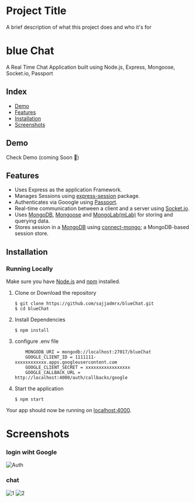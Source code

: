# Project Title

A brief description of what this project does and who it's for

# blue Chat
 A Real Time Chat Application built using Node.js, Express, Mongoose, Socket.io, Passport

## Index
+ [Demo](#demo)
+ [Features](#features)
+ [Installation](#installation)
+ [Screenshots](#screenshots)
## Demo<a name="demo"></a>
Check Demo (coming Soon 🎈)

## Features<a name="features"></a>
+ Uses Express as the application Framework.
+ Manages Sessions using [express-session](https://github.com/expressjs/session) package.
+ Authenticates via Gooogle using [Passport](https://github.com/jaredhanson/passport).
+ Real-time communication between a client and a server using [Socket.io](https://github.com/socketio/socket.io).
+ Uses [MongoDB](https://github.com/mongodb/mongo), [Mongoose](https://github.com/Automattic/mongoose) and [MongoLab(mLab)](https://mlab.com/) for storing and querying data.
+ Stores session in a [MongoDB](https://github.com/mongodb/mongo) using [connect-mongo](https://github.com/kcbanner/connect-mongo); a MongoDB-based session store.

## Installation<a name="installation"></a>
### Running Locally
Make sure you have [Node.js](https://nodejs.org/) and [npm](https://www.npmjs.com/) installed.

1. Clone or Download the repository

	```
	$ git clone https://github.com/sajjadmrx/blueChat.git
	$ cd blueChat
	```
2. Install Dependencies

	```
	$ npm install
	```

3. configure .env file
    ```
        MONGODB_URI = mongodb://localhost:27017/blueChat
        GOOGLE_CLIENT_ID = 1111111-xxxxxxxxxxxx.apps.googleusercontent.com
        GOOGLE_CLIENT_SECRET = xxxxxxxxxxxxxxxxx
        GOOGLE_CALLBACK_URL = http://localhost:4000/auth/callbacks/google
    ```
3. Start the application

	```
	$ npm start
	```
Your app should now be running on [localhost:4000](http://localhost:4000/).


# Screenshots<a name="screenshots"></a>
### login wiht Google
![Auth](https://i.imgur.com/SOjU17F.png)

### chat
![1](https://i.imgur.com/fBihLCY.png)
![2](https://i.imgur.com/bkZBIwP.png)
